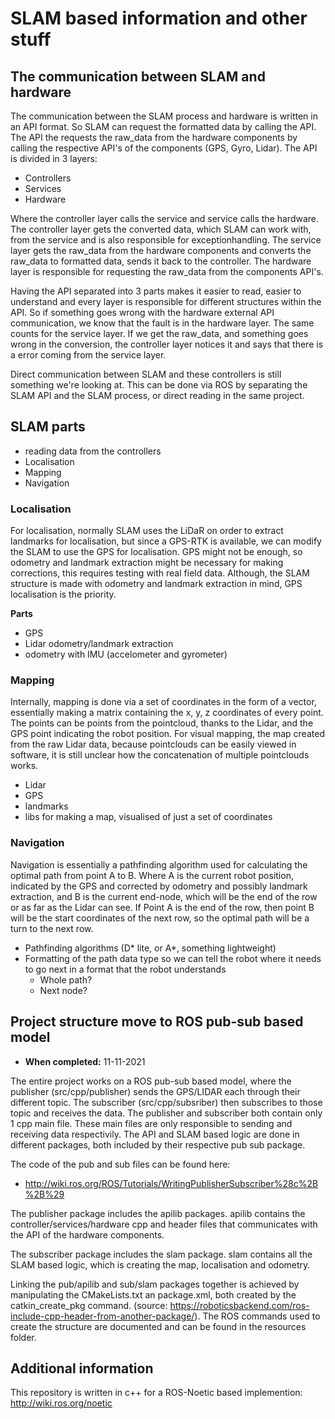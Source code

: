 # SLAM based information and other stuff

## The communication between SLAM and hardware

The communication between the SLAM process and hardware is written in an API format. So SLAM can request the formatted data by calling the API. The API the requests the raw_data from the hardware components by calling the respective API's of the components (GPS, Gyro, Lidar). The API is divided in 3 layers:

- Controllers
- Services
- Hardware

Where the controller layer calls the service and service calls the hardware. The controller layer gets the converted data, which SLAM can work with, from the service and is also responsible for exceptionhandling. The service layer gets the raw_data from the hardware components and converts the raw_data to formatted data, sends it back to the controller. The hardware layer is responsible for requesting the raw_data from the components API's. 

Having the API separated into 3 parts makes it easier to read, easier to understand and every layer is responsible for different structures within the API. So if something goes wrong with the hardware external API communication, we know that the fault is in the hardware layer. The same counts for the service layer. If we get the raw_data, and something goes wrong in the conversion, the controller layer notices it and says that there is a error coming from the service layer.

Direct communication between SLAM and these controllers is still something we're looking at. This can be done via ROS by separating the SLAM API and the SLAM process, or direct reading in the same project. 
## SLAM parts

- reading data from the controllers
- Localisation
- Mapping
- Navigation

### Localisation 

For localisation, normally SLAM uses the LiDaR on order to extract landmarks for localisation, but since a GPS-RTK is available, we can modify the SLAM to use the GPS for localisation. GPS might not be enough, so odometry and landmark extraction might be necessary for making corrections, this requires testing with real field data. Although, the SLAM structure is made with odometry and landmark extraction in mind, GPS localisation is the priority.

**Parts**

- GPS
- Lidar odometry/landmark extraction
- odometry with IMU (accelometer and gyrometer)

### Mapping

Internally, mapping is done via a set of coordinates in the form of a vector, essentially making a matrix containing the x, y, z coordinates of every point. The points can be points from the pointcloud, thanks to the Lidar, and the GPS point indicating the robot position. For visual mapping, the map created from the raw Lidar data, because pointclouds can be easily viewed in software, it is still unclear how the concatenation of multiple pointclouds works. 

- Lidar
- GPS
- landmarks
- libs for making a map, visualised of just a set of coordinates

### Navigation

Navigation is essentially a pathfinding algorithm used for calculating the optimal path from point A to B. Where A is the current robot position, indicated by the GPS and corrected by odometry and possibly landmark extraction, and B is the current end-node, which will be the end of the row or as far as the Lidar can see. If Point A is the end of the row, then point B will be the start coordinates of the next row, so the optimal path will be a turn to the next row.

- Pathfinding algorithms (D* lite, or A*, something lightweight)
- Formatting of the path data type so we can tell the robot where it needs to go next in a format that the robot understands
  - Whole path?
  - Next node?

## Project structure move to ROS pub-sub based model

- **When completed:** 11-11-2021

The entire project works on a ROS pub-sub based model, where the publisher (src/cpp/publisher) sends the GPS/LIDAR each through their different topic. The subscriber (src/cpp/subsriber) then subscribes to those topic and receives the data. The publisher and subscriber both contain only 1 cpp main file. These main files are only responsible to sending and receiving data respectivily. The API and SLAM based logic are done in different packages, both included by their respective pub sub package.

The code of the pub and sub files can be found here: 
- http://wiki.ros.org/ROS/Tutorials/WritingPublisherSubscriber%28c%2B%2B%29

The publisher package includes the apilib packages. apilib contains the controller/services/hardware cpp and header files that communicates with the API of the hardware components. 

The subscriber package includes the slam package. slam contains all the SLAM based logic, which is creating the map, localisation and odometry.

Linking the pub/apilib and sub/slam packages together is achieved by manipulating the CMakeLists.txt an package.xml, both created by the catkin_create_pkg command. (source: https://roboticsbackend.com/ros-include-cpp-header-from-another-package/). The ROS commands used to create the structure are documented and can be found in the resources folder.

## Additional information

This repository is written in c++ for a ROS-Noetic based implemention: http://wiki.ros.org/noetic
